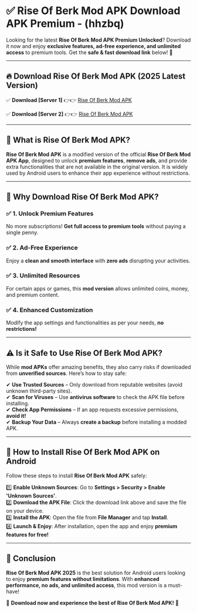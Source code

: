 
# ✅ Rise Of Berk Mod APK Download APK Premium -  (hhzbq) 

Looking for the latest **Rise Of Berk Mod APK Premium Unlocked**? Download it now and enjoy **exclusive features, ad-free experience, and unlimited access** to premium tools. Get the **safe & fast download link** below! 🚀

---

## 🔥 Download Rise Of Berk Mod APK (2025 Latest Version)

✅ **Download [Server 1]** 👉👉 [Rise Of Berk Mod APK ](https://apkcomod.com?title=Rise_Of_Berk_Mod_APK)  

✅ **Download [Server 2]** 👉👉 [Rise Of Berk Mod APK ](https://apkcomod.com?title=Rise_Of_Berk_Mod_APK)  


---

## 📌 What is Rise Of Berk Mod APK?

**Rise Of Berk Mod APK** is a modified version of the official **Rise Of Berk Mod APK App**, designed to unlock **premium features**, **remove ads**, and provide extra functionalities that are not available in the original version. It is widely used by Android users to enhance their app experience without restrictions.

---

## 🌟 Why Download Rise Of Berk Mod APK?

### ✅ 1. Unlock Premium Features
No more subscriptions! **Get full access to premium tools** without paying a single penny.

### ✅ 2. Ad-Free Experience
Enjoy a **clean and smooth interface** with **zero ads** disrupting your activities.

### ✅ 3. Unlimited Resources
For certain apps or games, this **mod version** allows unlimited coins, money, and premium content.

### ✅ 4. Enhanced Customization
Modify the app settings and functionalities as per your needs, **no restrictions!**

---

## ⚠️ Is it Safe to Use Rise Of Berk Mod APK?

While **mod APKs** offer amazing benefits, they also carry risks if downloaded from **unverified sources**. Here’s how to stay safe:

✔ **Use Trusted Sources** – Only download from reputable websites (avoid unknown third-party sites).  
✔ **Scan for Viruses** – Use **antivirus software** to check the APK file before installing.  
✔ **Check App Permissions** – If an app requests excessive permissions, **avoid it!**  
✔ **Backup Your Data** – Always **create a backup** before installing a modded APK.

---

## 📲 How to Install Rise Of Berk Mod APK on Android

Follow these steps to install **Rise Of Berk Mod APK** safely:

1️⃣ **Enable Unknown Sources**: Go to **Settings > Security > Enable 'Unknown Sources'**.  
2️⃣ **Download the APK File**: Click the download link above and save the file on your device.  
3️⃣ **Install the APK**: Open the file from **File Manager** and tap **Install**.  
4️⃣ **Launch & Enjoy**: After installation, open the app and enjoy **premium features for free!**

---

## 🚀 Conclusion

**Rise Of Berk Mod APK 2025** is the best solution for Android users looking to enjoy **premium features without limitations**. With **enhanced performance, no ads, and unlimited access**, this mod version is a must-have!

🔻 **Download now and experience the best of Rise Of Berk Mod APK!** 🔻

